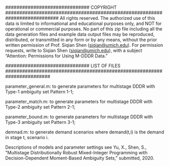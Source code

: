 ############################## COPYRIGHT ###########################################################################
All rights reserved. The authorized use of this data is limited to informational and educational purposes only, and NOT for operational or commercial purposes. No part of this zip file including all the data generation files and example data output files may be reproduced, distributed, or transmitted in any form or by any means, without the prior written permission of Prof. Siqian Shen (siqian@umich.edu). For permission requests, write to Siqian Shen (siqian@umich.edu), with a subject “Attention: Permissions for Using M-DDDR Data.”


############################## LIST OF FILES ########################################################################

parameter_general.m: to generate parameters for multistage DDDR with Type-1 ambiguity set Pattern 1-1;

parameter_match.m: to generate parameters for multistage DDDR with Type-2 ambiguity set Pattern 2-1;

parameter_bound.m: to generate parameters for multistage DDDR with Type-3 ambiguity set Pattern 3-1;

demnad.m: to generate demand scenarios where demand(t,i) is the demand in stage t, scenario i.

Descriptions of models and parameter settings see Yu, X., Shen, S., "Multistage Distributionally Robust Mixed-Integer Programming with Decision-Dependent Moment-Based Ambiguity Sets," submitted, 2020.
